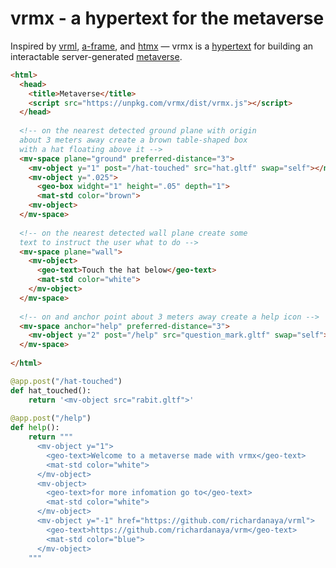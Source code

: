 # vrmx - a hypertext for the metaverse

Inspired by [vrml](https://en.wikipedia.org/wiki/VRML), [a-frame](https://aframe.io/), and [htmx](https://htmx.org/) — vrmx is a [hypertext](https://en.wikipedia.org/wiki/Hypertext) for building an interactable server-generated [metaverse](https://en.wikipedia.org/wiki/Metaverse).

```html
<html>
  <head>
    <title>Metaverse</title>
    <script src="https://unpkg.com/vrmx/dist/vrmx.js"></script>
  </head>
  
  <!-- on the nearest detected ground plane with origin 
  about 3 meters away create a brown table-shaped box 
  with a hat floating above it -->
  <mv-space plane="ground" preferred-distance="3">
    <mv-object y="1" post="/hat-touched" src="hat.gltf" swap="self"></mv-object>
    <mv-object y=".025">
      <geo-box widght="1" height=".05" depth="1">
      <mat-std color="brown">
    <mv-object>
  </mv-space>
        
  <!-- on the nearest detected wall plane create some 
  text to instruct the user what to do -->
  <mv-space plane="wall">
    <mv-object>
      <geo-text>Touch the hat below</geo-text>
      <mat-std color="white">
    </mv-object>
  </mv-space>
    
  <!-- on and anchor point about 3 meters away create a help icon -->  
  <mv-space anchor="help" preferred-distance="3">
    <mv-object y="2" post="/help" src="question_mark.gltf" swap="self"></mv-object>
  </mv-space>
    
</html>
```

```python
@app.post("/hat-touched")
def hat_touched():
    return '<mv-object src="rabit.gltf">'
    
@app.post("/help")
def help():
    return """
      <mv-object y="1">
        <geo-text>Welcome to a metaverse made with vrmx</geo-text>
        <mat-std color="white">
      </mv-object>
      <mv-object>
        <geo-text>for more infomation go to</geo-text>
        <mat-std color="white">
      </mv-object>
      <mv-object y="-1" href="https://github.com/richardanaya/vrml">
        <geo-text>https://github.com/richardanaya/vrm</geo-text>
        <mat-std color="blue">
      </mv-object>
    """
```
